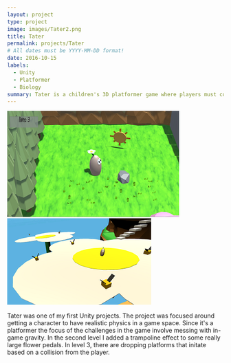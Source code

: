 ```yaml
---
layout: project
type: project
image: images/Tater2.png
title: Tater
permalink: projects/Tater
# All dates must be YYYY-MM-DD format!
date: 2016-10-15
labels:
  - Unity
  - Platformer
  - Biology
summary: Tater is a children's 3D platformer game where players must collect a seed, water and sun to grow flowers that will allow the player to reach different parts of a level.  
---
```


<div class="ui large rounded images">
  <img class="ui image" src="../images/Tater.png">
  <img class="ui image" src="../images/Tater3.png">
</div>

Tater was one of my first Unity projects.  The project was focused around getting a character to have realistic physics in a game space.  Since it's a platformer the focus of the challenges in the game involve messing with in-game gravity.  In the second level I added a trampoline effect to some really large flower pedals.  In level 3, there are dropping platforms that initate based on a collision from the player.  




